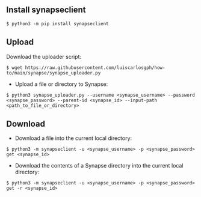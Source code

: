 Install synapseclient
---------------------
```
$ python3 -m pip install synapseclient
```

Upload
------
Download the uploader script:
```
$ wget https://raw.githubusercontent.com/luiscarlosgph/how-to/main/synapse/synapse_uploader.py
```

* Upload a file or directory to Synapse:
```
$ python3 synapse_uploader.py --username <synapse_username> --password <synapse_password> --parent-id <synapse_id> --input-path <path_to_file_or_directory>
```

Download
--------
* Download a file into the current local directory:
```
$ python3 -m synapseclient -u <synapse_username> -p <synapse_password> get <synapse_id>
```

* Download the contents of a Synapse directory into the current local directory:
```
$ python3 -m synapseclient -u <synapse_username> -p <synapse_password> get -r <synapse_id>
```
